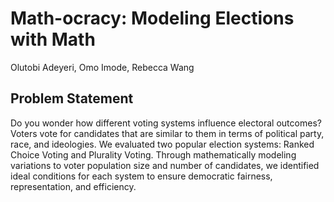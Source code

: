 # Math-ocracy: Modeling Elections with Math
Olutobi Adeyeri, Omo Imode, Rebecca Wang

## Problem Statement
Do you wonder how different voting systems influence electoral outcomes? Voters vote for candidates that are similar to them in terms of political party, race, and ideologies. We evaluated two popular election systems: Ranked Choice Voting and Plurality Voting. Through mathematically modeling variations to voter population size and number of candidates, we identified ideal conditions for each system to ensure democratic fairness, representation, and efficiency.


